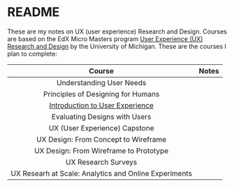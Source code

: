 # README

These are my notes on UX (user experience) Research and Design. Courses are based on the EdX Micro Masters program [User Experience (UX) Research and Design](https://www.edx.org/micromasters/michiganx-user-experience-ux-research-and-design) by the University of Michigan. These are the courses I plan to complete:

|Course|Notes|
|:---:|:---:|
|Understanding User Needs||
|Principles of Designing for Humans||
|[Introduction to User Experience](https://www.edx.org/course/introduction-to-user-experience)||
|Evaluating Designs with Users||
|UX (User Experience) Capstone||
|UX Design: From Concept to Wireframe||
|UX Design: From Wireframe to Prototype||
|UX Research Surveys||
|UX Researh at Scale: Analytics and Online Experiments||

